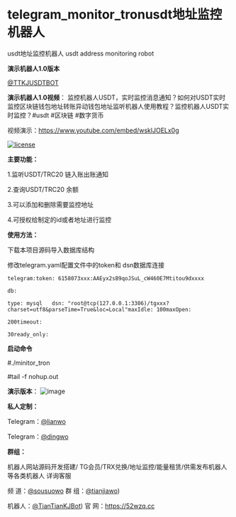 # telegram_monitor_tronusdt地址监控机器人 

usdt地址监控机器人 
usdt address monitoring robot

**演示机器人1.0版本**

[@TTKJUSDTBOT](https://t.me/TTKJUSDTBOT) 

**演示机器人1.0视频**：
监控机器人USDT，实时监控消息通知？如何对USDT实时监控区块链钱包地址转账异动钱包地址监听机器人使用教程？监控机器人USDT实时监控？#usdt #区块链 #数字货币 

视频演示：https://www.youtube.com/embed/wsklJOELx0g

[![license](https://camo.githubusercontent.com/3d15d4feb653bd7e09d739778e8c3379e1da1e48524a3342046cdd7dd4e64261/68747470733a2f2f696d672e736869656c64732e696f2f6769746875622f6c6963656e73652f736e616b656a6f7264616e2f61646d696e6973747261746976652d6469766973696f6e732d6f662d4368696e612d6f6e2d507974686f6e2e737667)](https://github.com/snakejordan/administrative-divisions-of-China-on-Python/blob/master/LICENSE) 

**主要功能：**

1.监听USDT/TRC20 链入账出账通知

2.查询USDT/TRC20 余额

3.可以添加和删除需要监控地址

4.可授权给制定的id或者地址进行监控

**使用方法：**

下载本项目源码导入数据库结构

修改telegram.yaml配置文件中的token和 dsn数据库连接

`telegram:token: 6158073xxx:AAEyx2sB9qoJSuL_cW460E7Mtitou9dxxxx`

`db:`

`type: mysql  
    dsn: "root@tcp(127.0.0.1:3306)/tgxxx?charset=utf8&parseTime=True&loc=Local"maxIdle: 100maxOpen: `

`200timeout: `

`30ready_only:`

**启动命令**

#./minitor_tron

 #tail -f nohup.out  

**演示版本**：
![image](https://github.com/Dingwo/telegram_monitor_tron/assets/134056073/6aac95e6-a384-4f5b-8cbb-66c8adfdec58)

**私人定制：**

Telegram：[@lianwo ](https://t.me/lianwo)

Telegram：[@dingwo ](https://t.me/dingwo)

**群组：**

机器人网站源码开发搭建/ TG会员/TRX兑换/地址监控/能量租赁/供需发布机器人 等各类机器人 详询客服

频 道：[@sousuowo](https://t.me/sousuowo)  群 组：[@tianjiawo](https://t.me/tianjiawo))

机器人：[@TianTianKJBot](https://t.me/TianTianKJBot))   官 网：https://52wzq.cc

